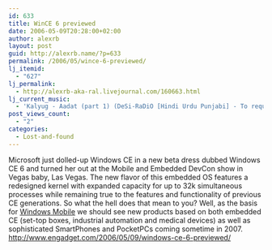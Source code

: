 ```yaml
---
id: 633
title: WinCE 6 previewed
date: 2006-05-09T20:28:00+02:00
author: alexrb
layout: post
guid: http://alexrb.name/?p=633
permalink: /2006/05/wince-6-previewed/
lj_itemid:
  - "627"
lj_permalink:
  - http://alexrb-aka-ral.livejournal.com/160663.html
lj_current_music:
  - 'Kalyug - Aadat (part 1) (DeSi-RaDiO [Hindi Urdu Punjabi] - To request a song visit www.DeSi-RaDiO.co'
post_views_count:
  - "2"
categories:
  - Lost-and-found
---
```

Microsoft just dolled-up Windows CE in a new beta dress dubbed Windows CE 6 and turned her out at the Mobile and Embedded DevCon show in Vegas baby, Las Vegas. The new flavor of this embedded OS features a redesigned kernel with expanded capacity for up to 32k simultaneous processes while remaining true to the features and functionality of previous CE generations. So what the hell does that mean to you? Well, as the basis for [Windows Mobile](http://www.engadgetmobile.com/2006/04/28/crossbow-to-be-windows-mobile-6-0/) we should see new products based on both embedded CE (set-top boxes, industrial automation and medical devices) as well as sophisticated SmartPhones and PocketPCs coming sometime in 2007.  
<http://www.engadget.com/2006/05/09/windows-ce-6-previewed/>
